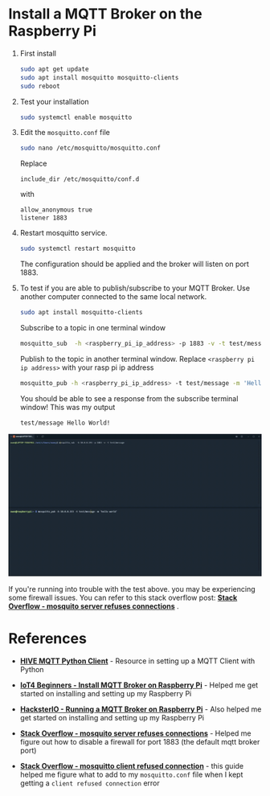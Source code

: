 # Install a MQTT Broker on the Raspberry Pi

1. First install

   ```bash
   sudo apt get update
   sudo apt install mosquitto mosquitto-clients
   sudo reboot
   ```

2. Test your installation

   ```bash
   sudo systemctl enable mosquitto
   ```

3. Edit the `mosquitto.conf` file

   ```bash
   sudo nano /etc/mosquitto/mosquitto.conf
   ```

   Replace

   ```
   include_dir /etc/mosquitto/conf.d
   ```

   with

   ```
   allow_anonymous true
   listener 1883
   ```

4. Restart mosquitto service.

   ```bash
   sudo systemctl restart mosquitto
   ```

   The configuration should be applied and the broker will listen on port 1883.

5. To test if you are able to publish/subscribe to your MQTT Broker. Use another computer connected to the same local network.

   ```bash
   sudo apt install mosquitto-clients
   ```

   Subscribe to a topic in one terminal window

   ```bash
   mosquitto_sub  -h <raspberry_pi_ip_address> -p 1883 -v -t test/message
   ```

   Publish to the topic in another terminal window. Replace `<raspberry pi ip address>` with your rasp pi ip address

   ```bash
   mosquitto_pub -h <raspberry_pi_ip_address> -t test/message -m 'Hello World!'
   ```

   You should be able to see a response from the subscribe terminal window! This was my output

   ```bash
   test/message Hello World!
   ```

![MQTT Suscribe and Publish Demo](assets/demo.gif)

If you're running into trouble with the test above. you may be experiencing some firewall issues. You can refer to this stack overflow post: [**Stack Overflow - mosquito server refuses connections**](https://askubuntu.com/questions/1121524/mosquito-server-refuses-connections-ubuntu-18-04) .

# References

- [**HIVE MQTT Python Client**](https://www.hivemq.com/blog/mqtt-client-library-paho-python/) - Resource in setting up a MQTT Client with Python

- [**IoT4 Beginners - Install MQTT Broker on Raspberry Pi**](https://iot4beginners.com/mosquitto-mqtt-broker-on-raspberry-pi/) - Helped me get started on installing and setting up my Raspberry Pi

- [**HacksterIO - Running a MQTT Broker on Raspberry Pi**](https://www.hackster.io/dhairya-parikh/running-a-mqtt-broker-on-raspberry-pi-63c348) - Also helped me get started on installing and setting up my Raspberry Pi

- [**Stack Overflow - mosquito server refuses connections**](https://askubuntu.com/questions/1121524/mosquito-server-refuses-connections-ubuntu-18-04) - Helped me figure out how to disable a firewall for port 1883 (the default mqtt broker port)

- [**Stack Overflow - mosquitto client refused connection**](https://stackoverflow.com/questions/24556160/mosquitto-client-obtain-refused-connection) - this guide helped me figure what to add to my `mosquitto.conf` file when I kept getting a `client refused connection` error
